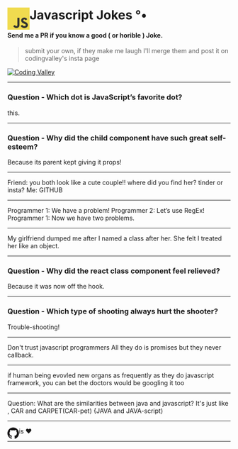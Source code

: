 # Javascript Jokes °• <img align="left" alt="javascript" width="50px" src="https://raw.githubusercontent.com/github/explore/80688e429a7d4ef2fca1e82350fe8e3517d3494d/topics/javascript/javascript.png" />

#### Send me a PR if you know a good ( or horible ) Joke.

> submit your own, if they make me laugh I'll merge them and post it on codingvalley's insta page

[![Coding Valley](https://img.shields.io/badge/-Coding_Valley-black)][website]

---

### Question - Which dot is JavaScript’s favorite dot?
this.

---

### Question - Why did the child component have such great self-esteem?

Because its parent kept giving it props!

---

Friend: you both look like a cute couple!! where did you find her? tinder or insta?
Me: GITHUB

---

Programmer 1: We have a problem!
Programmer 2: Let’s use RegEx!
Programmer 1: Now we have two problems.

---

My girlfriend dumped me after I named a class after her. She felt I treated her like an object.

---

### Question - Why did the react class component feel relieved?

Because it was now off the hook.

---

### Question - Which type of shooting always hurt the shooter?

Trouble-shooting!

---
Don't trust javascript programmers
All they do is promises but they never callback.

---
if human being evovled new organs as frequently as they do javascript framework, you can bet the doctors would be googling it too

---
Question: What are the similarities between java and javascript?
It's just like , CAR and CARPET(CAR-pet) {JAVA and JAVA-script)

---

<img align="left" alt="GitHub" width="26px" src="https://raw.githubusercontent.com/github/explore/78df643247d429f6cc873026c0622819ad797942/topics/github/github.png" />is :heart:

---

[website]: https://www.instagram.com/coding_valley_/
